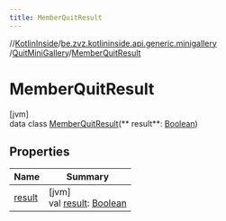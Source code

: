 ```yaml
---
title: MemberQuitResult
---
```

//[KotlinInside](../../../../index.html)/[be.zvz.kotlininside.api.generic.minigallery](../../index.html)
/[QuitMiniGallery](../index.html)/[MemberQuitResult](index.html)

# MemberQuitResult

[jvm]\
data class [MemberQuitResult](index.html)(**
result**: [Boolean](https://kotlinlang.org/api/latest/jvm/stdlib/kotlin/-boolean/index.html))

## Properties

| Name | Summary |
|---|---|
| [result](result.html) | [jvm]<br>val [result](result.html): [Boolean](https://kotlinlang.org/api/latest/jvm/stdlib/kotlin/-boolean/index.html) |

